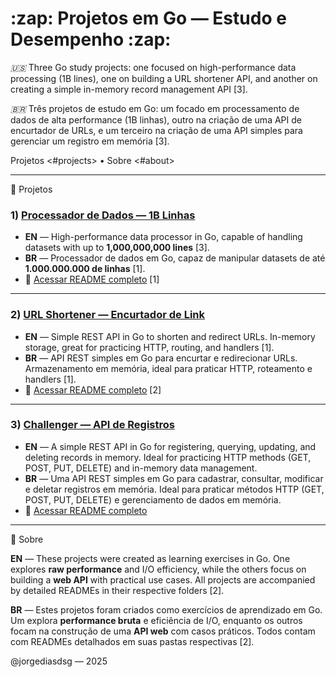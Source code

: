 <h1>:zap: Projetos em Go — Estudo e Desempenho :zap:</h1>

*:us:* Three Go study projects: one focused on high-performance data processing (1B lines), one on building a URL shortener API, and another on creating a simple in-memory record management API [3].

*:brazil:* Três projetos de estudo em Go: um focado em processamento de dados de alta performance (1B linhas), outro na criação de uma API de encurtador de URLs, e um terceiro na criação de uma API simples para gerenciar um registro em memória [3].

Projetos <#projects> • Sobre <#about>

---

:file_folder: Projetos

### 1) [Processador de Dados — 1B Linhas](./1brc-challenge/README.md)

- **EN** — High-performance data processor in Go, capable of handling datasets with up to **1,000,000,000 lines** [3].
- **BR** — Processador de dados em Go, capaz de manipular datasets de até **1.000.000.000 de linhas** [1].
- 🔗 [Acessar README completo](./1brc-challenge/README.md) [1]

---

### 2) [URL Shortener — Encurtador de Link](./shortener/README.md)

- **EN** — Simple REST API in Go to shorten and redirect URLs. In-memory storage, great for practicing HTTP, routing, and handlers [1].
- **BR** — API REST simples em Go para encurtar e redirecionar URLs. Armazenamento em memória, ideal para praticar HTTP, roteamento e handlers [1].
- 🔗 [Acessar README completo](./shortener/README.md) [2]

---

### 3) [Challenger — API de Registros](./challenger/README.md)

- **EN** — A simple REST API in Go for registering, querying, updating, and deleting records in memory. Ideal for practicing HTTP methods (GET, POST, PUT, DELETE) and in-memory data management.
- **BR** — Uma API REST simples em Go para cadastrar, consultar, modificar e deletar registros em memória. Ideal para praticar métodos HTTP (GET, POST, PUT, DELETE) e gerenciamento de dados em memória.
- 🔗 [Acessar README completo](./challenger/README.md)

---

:book: Sobre

**EN** — These projects were created as learning exercises in Go. One explores **raw performance** and I/O efficiency, while the others focus on building a **web API** with practical use cases. All projects are accompanied by detailed READMEs in their respective folders [2].

**BR** — Estes projetos foram criados como exercícios de aprendizado em Go. Um explora **performance bruta** e eficiência de I/O, enquanto os outros focam na construção de uma **API web** com casos práticos. Todos contam com READMEs detalhados em suas pastas respectivas [2].

@jorgediasdsg — 2025
